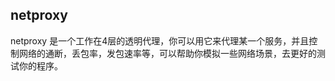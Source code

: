 netproxy
--------
netproxy 是一个工作在4层的透明代理，你可以用它来代理某一个服务，并且控制网络的通断，丢包率，发包速率等，可以帮助你模拟一些网络场景，去更好的测试你的程序。
